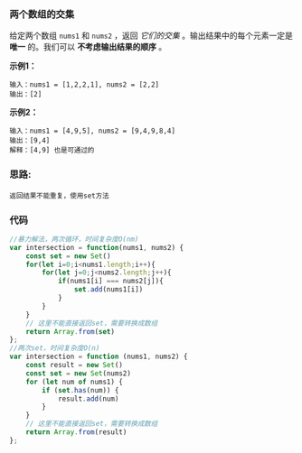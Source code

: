 ###   两个数组的交集

给定两个数组 `nums1` 和 `nums2` ，返回 *它们的交集* 。输出结果中的每个元素一定是 **唯一** 的。我们可以 **不考虑输出结果的顺序** 。

**示例1：**

```
输入：nums1 = [1,2,2,1], nums2 = [2,2]
输出：[2]
```

**示例2：**

```
输入：nums1 = [4,9,5], nums2 = [9,4,9,8,4]
输出：[9,4]
解释：[4,9] 也是可通过的
```

### 思路:

 	返回结果不能重复，使用set方法

### 代码

```js
//暴力解法，两次循环，时间复杂度O(nm)
var intersection = function(nums1, nums2) {
    const set = new Set()
    for(let i=0;i<nums1.length;i++){
        for(let j=0;j<nums2.length;j++){
            if(nums1[i] === nums2[j]){
                set.add(nums1[i])
            }
        }
    }
    // 这里不能直接返回set，需要转换成数组
    return Array.from(set)
};
//两次set，时间复杂度O(n)
var intersection = function (nums1, nums2) {
    const result = new Set()
    const set = new Set(nums2)
    for (let num of nums1) {
        if (set.has(num)) {
            result.add(num)
        }
    }
    // 这里不能直接返回set，需要转换成数组
    return Array.from(result)
};
```



